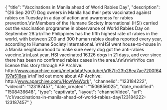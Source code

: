 {
    "title": "Vaccinations in Manila ahead of World Rabies Day",
    "description": "(26 Sep 2017) Dog owners in Manila had their pets vaccinated against rabies on Tuesday in a day of action and awareness for rabies prevention.\r\nMembers of the Humane Society International (HSI) carried out the vaccination programme in observance of World Rabies Day on September 28.\r\nThe Philippines has the fifth highest rate of rabies in the world, with between 200 and 300 human rabies deaths reported every year, according to Humane Society International. \r\nHSI went house-to-house in a Manila neighbourhood to make sure every dog got the anti-rabies vaccine.\r\nLast year, HSI vaccinated 16,126 dogs in 21 days, and ever since there has been no confirmed rabies cases in the area.\r\n\r\n\r\nYou can license this story through AP Archive: http:\/\/www.aparchive.com\/metadata\/youtube\/a157fc23b28ea7ae7200f64197a518ea \r\nFind out more about AP Archive: http:\/\/www.aparchive.com\/HowWeWork",
    "channelid": "123184222",
    "videoid": "123187457",
    "date_created": "1506856025",
    "date_modified": "1508436648",
    "type": "captivate",
    "layout": "channelVideo",
    "url": "\/c1\/vaccinations-in-manila-ahead-of-world-rabies-day\/123184222-123187457"
}